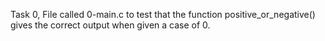 Task 0, File called 0-main.c to test that the function positive_or_negative() gives the correct output when given a case of 0.

